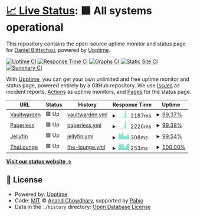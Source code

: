 # [📈 Live Status](https://dblitt.github.io/upptime): <!--live status--> **🟩 All systems operational**

This repository contains the open-source uptime monitor and status page for [Daniel Blittschau](https://dblitt.com), powered by [Upptime](https://github.com/upptime/upptime).

[![Uptime CI](https://github.com/dblitt/upptime/workflows/Uptime%20CI/badge.svg)](https://github.com/dblitt/upptime/actions?query=workflow%3A%22Uptime+CI%22)
[![Response Time CI](https://github.com/dblitt/upptime/workflows/Response%20Time%20CI/badge.svg)](https://github.com/dblitt/upptime/actions?query=workflow%3A%22Response+Time+CI%22)
[![Graphs CI](https://github.com/dblitt/upptime/workflows/Graphs%20CI/badge.svg)](https://github.com/dblitt/upptime/actions?query=workflow%3A%22Graphs+CI%22)
[![Static Site CI](https://github.com/dblitt/upptime/workflows/Static%20Site%20CI/badge.svg)](https://github.com/dblitt/upptime/actions?query=workflow%3A%22Static+Site+CI%22)
[![Summary CI](https://github.com/dblitt/upptime/workflows/Summary%20CI/badge.svg)](https://github.com/dblitt/upptime/actions?query=workflow%3A%22Summary+CI%22)

With [Upptime](https://upptime.js.org), you can get your own unlimited and free uptime monitor and status page, powered entirely by a GitHub repository. We use [Issues](https://github.com/dblitt/upptime/issues) as incident reports, [Actions](https://github.com/dblitt/upptime/actions) as uptime monitors, and [Pages](https://dblitt.github.io/upptime) for the status page.

<!--start: status pages-->
<!-- This summary is generated by Upptime (https://github.com/upptime/upptime) -->
<!-- Do not edit this manually, your changes will be overwritten -->
<!-- prettier-ignore -->
| URL | Status | History | Response Time | Uptime |
| --- | ------ | ------- | ------------- | ------ |
| <img alt="" src="https://icons.duckduckgo.com/ip3/vault.dblitt.com.ico" height="13"> [Vaultwarden](https://vault.dblitt.com) | 🟩 Up | [vaultwarden.yml](https://github.com/dblitt/upptime/commits/HEAD/history/vaultwarden.yml) | <details><summary><img alt="Response time graph" src="./graphs/vaultwarden/response-time-week.png" height="20"> 2187ms</summary><br><a href="https://dblitt.github.io/upptime/history/vaultwarden"><img alt="Response time 628" src="https://img.shields.io/endpoint?url=https%3A%2F%2Fraw.githubusercontent.com%2Fdblitt%2Fupptime%2FHEAD%2Fapi%2Fvaultwarden%2Fresponse-time.json"></a><br><a href="https://dblitt.github.io/upptime/history/vaultwarden"><img alt="24-hour response time 257" src="https://img.shields.io/endpoint?url=https%3A%2F%2Fraw.githubusercontent.com%2Fdblitt%2Fupptime%2FHEAD%2Fapi%2Fvaultwarden%2Fresponse-time-day.json"></a><br><a href="https://dblitt.github.io/upptime/history/vaultwarden"><img alt="7-day response time 2187" src="https://img.shields.io/endpoint?url=https%3A%2F%2Fraw.githubusercontent.com%2Fdblitt%2Fupptime%2FHEAD%2Fapi%2Fvaultwarden%2Fresponse-time-week.json"></a><br><a href="https://dblitt.github.io/upptime/history/vaultwarden"><img alt="30-day response time 969" src="https://img.shields.io/endpoint?url=https%3A%2F%2Fraw.githubusercontent.com%2Fdblitt%2Fupptime%2FHEAD%2Fapi%2Fvaultwarden%2Fresponse-time-month.json"></a><br><a href="https://dblitt.github.io/upptime/history/vaultwarden"><img alt="1-year response time 628" src="https://img.shields.io/endpoint?url=https%3A%2F%2Fraw.githubusercontent.com%2Fdblitt%2Fupptime%2FHEAD%2Fapi%2Fvaultwarden%2Fresponse-time-year.json"></a></details> | <details><summary><a href="https://dblitt.github.io/upptime/history/vaultwarden">99.37%</a></summary><a href="https://dblitt.github.io/upptime/history/vaultwarden"><img alt="All-time uptime 98.81%" src="https://img.shields.io/endpoint?url=https%3A%2F%2Fraw.githubusercontent.com%2Fdblitt%2Fupptime%2FHEAD%2Fapi%2Fvaultwarden%2Fuptime.json"></a><br><a href="https://dblitt.github.io/upptime/history/vaultwarden"><img alt="24-hour uptime 100.00%" src="https://img.shields.io/endpoint?url=https%3A%2F%2Fraw.githubusercontent.com%2Fdblitt%2Fupptime%2FHEAD%2Fapi%2Fvaultwarden%2Fuptime-day.json"></a><br><a href="https://dblitt.github.io/upptime/history/vaultwarden"><img alt="7-day uptime 99.37%" src="https://img.shields.io/endpoint?url=https%3A%2F%2Fraw.githubusercontent.com%2Fdblitt%2Fupptime%2FHEAD%2Fapi%2Fvaultwarden%2Fuptime-week.json"></a><br><a href="https://dblitt.github.io/upptime/history/vaultwarden"><img alt="30-day uptime 99.86%" src="https://img.shields.io/endpoint?url=https%3A%2F%2Fraw.githubusercontent.com%2Fdblitt%2Fupptime%2FHEAD%2Fapi%2Fvaultwarden%2Fuptime-month.json"></a><br><a href="https://dblitt.github.io/upptime/history/vaultwarden"><img alt="1-year uptime 98.81%" src="https://img.shields.io/endpoint?url=https%3A%2F%2Fraw.githubusercontent.com%2Fdblitt%2Fupptime%2FHEAD%2Fapi%2Fvaultwarden%2Fuptime-year.json"></a></details>
| <img alt="" src="https://icons.duckduckgo.com/ip3/paperless.dblitt.com.ico" height="13"> [Paperless](https://paperless.dblitt.com) | 🟩 Up | [paperless.yml](https://github.com/dblitt/upptime/commits/HEAD/history/paperless.yml) | <details><summary><img alt="Response time graph" src="./graphs/paperless/response-time-week.png" height="20"> 2226ms</summary><br><a href="https://dblitt.github.io/upptime/history/paperless"><img alt="Response time 719" src="https://img.shields.io/endpoint?url=https%3A%2F%2Fraw.githubusercontent.com%2Fdblitt%2Fupptime%2FHEAD%2Fapi%2Fpaperless%2Fresponse-time.json"></a><br><a href="https://dblitt.github.io/upptime/history/paperless"><img alt="24-hour response time 366" src="https://img.shields.io/endpoint?url=https%3A%2F%2Fraw.githubusercontent.com%2Fdblitt%2Fupptime%2FHEAD%2Fapi%2Fpaperless%2Fresponse-time-day.json"></a><br><a href="https://dblitt.github.io/upptime/history/paperless"><img alt="7-day response time 2226" src="https://img.shields.io/endpoint?url=https%3A%2F%2Fraw.githubusercontent.com%2Fdblitt%2Fupptime%2FHEAD%2Fapi%2Fpaperless%2Fresponse-time-week.json"></a><br><a href="https://dblitt.github.io/upptime/history/paperless"><img alt="30-day response time 1030" src="https://img.shields.io/endpoint?url=https%3A%2F%2Fraw.githubusercontent.com%2Fdblitt%2Fupptime%2FHEAD%2Fapi%2Fpaperless%2Fresponse-time-month.json"></a><br><a href="https://dblitt.github.io/upptime/history/paperless"><img alt="1-year response time 719" src="https://img.shields.io/endpoint?url=https%3A%2F%2Fraw.githubusercontent.com%2Fdblitt%2Fupptime%2FHEAD%2Fapi%2Fpaperless%2Fresponse-time-year.json"></a></details> | <details><summary><a href="https://dblitt.github.io/upptime/history/paperless">99.38%</a></summary><a href="https://dblitt.github.io/upptime/history/paperless"><img alt="All-time uptime 98.82%" src="https://img.shields.io/endpoint?url=https%3A%2F%2Fraw.githubusercontent.com%2Fdblitt%2Fupptime%2FHEAD%2Fapi%2Fpaperless%2Fuptime.json"></a><br><a href="https://dblitt.github.io/upptime/history/paperless"><img alt="24-hour uptime 100.00%" src="https://img.shields.io/endpoint?url=https%3A%2F%2Fraw.githubusercontent.com%2Fdblitt%2Fupptime%2FHEAD%2Fapi%2Fpaperless%2Fuptime-day.json"></a><br><a href="https://dblitt.github.io/upptime/history/paperless"><img alt="7-day uptime 99.38%" src="https://img.shields.io/endpoint?url=https%3A%2F%2Fraw.githubusercontent.com%2Fdblitt%2Fupptime%2FHEAD%2Fapi%2Fpaperless%2Fuptime-week.json"></a><br><a href="https://dblitt.github.io/upptime/history/paperless"><img alt="30-day uptime 99.86%" src="https://img.shields.io/endpoint?url=https%3A%2F%2Fraw.githubusercontent.com%2Fdblitt%2Fupptime%2FHEAD%2Fapi%2Fpaperless%2Fuptime-month.json"></a><br><a href="https://dblitt.github.io/upptime/history/paperless"><img alt="1-year uptime 98.82%" src="https://img.shields.io/endpoint?url=https%3A%2F%2Fraw.githubusercontent.com%2Fdblitt%2Fupptime%2FHEAD%2Fapi%2Fpaperless%2Fuptime-year.json"></a></details>
| <img alt="" src="https://icons.duckduckgo.com/ip3/jellyfin.dblitt.com.ico" height="13"> [Jellyfin](https://jellyfin.dblitt.com) | 🟩 Up | [jellyfin.yml](https://github.com/dblitt/upptime/commits/HEAD/history/jellyfin.yml) | <details><summary><img alt="Response time graph" src="./graphs/jellyfin/response-time-week.png" height="20"> 308ms</summary><br><a href="https://dblitt.github.io/upptime/history/jellyfin"><img alt="Response time 355" src="https://img.shields.io/endpoint?url=https%3A%2F%2Fraw.githubusercontent.com%2Fdblitt%2Fupptime%2FHEAD%2Fapi%2Fjellyfin%2Fresponse-time.json"></a><br><a href="https://dblitt.github.io/upptime/history/jellyfin"><img alt="24-hour response time 264" src="https://img.shields.io/endpoint?url=https%3A%2F%2Fraw.githubusercontent.com%2Fdblitt%2Fupptime%2FHEAD%2Fapi%2Fjellyfin%2Fresponse-time-day.json"></a><br><a href="https://dblitt.github.io/upptime/history/jellyfin"><img alt="7-day response time 308" src="https://img.shields.io/endpoint?url=https%3A%2F%2Fraw.githubusercontent.com%2Fdblitt%2Fupptime%2FHEAD%2Fapi%2Fjellyfin%2Fresponse-time-week.json"></a><br><a href="https://dblitt.github.io/upptime/history/jellyfin"><img alt="30-day response time 379" src="https://img.shields.io/endpoint?url=https%3A%2F%2Fraw.githubusercontent.com%2Fdblitt%2Fupptime%2FHEAD%2Fapi%2Fjellyfin%2Fresponse-time-month.json"></a><br><a href="https://dblitt.github.io/upptime/history/jellyfin"><img alt="1-year response time 355" src="https://img.shields.io/endpoint?url=https%3A%2F%2Fraw.githubusercontent.com%2Fdblitt%2Fupptime%2FHEAD%2Fapi%2Fjellyfin%2Fresponse-time-year.json"></a></details> | <details><summary><a href="https://dblitt.github.io/upptime/history/jellyfin">99.54%</a></summary><a href="https://dblitt.github.io/upptime/history/jellyfin"><img alt="All-time uptime 96.64%" src="https://img.shields.io/endpoint?url=https%3A%2F%2Fraw.githubusercontent.com%2Fdblitt%2Fupptime%2FHEAD%2Fapi%2Fjellyfin%2Fuptime.json"></a><br><a href="https://dblitt.github.io/upptime/history/jellyfin"><img alt="24-hour uptime 100.00%" src="https://img.shields.io/endpoint?url=https%3A%2F%2Fraw.githubusercontent.com%2Fdblitt%2Fupptime%2FHEAD%2Fapi%2Fjellyfin%2Fuptime-day.json"></a><br><a href="https://dblitt.github.io/upptime/history/jellyfin"><img alt="7-day uptime 99.54%" src="https://img.shields.io/endpoint?url=https%3A%2F%2Fraw.githubusercontent.com%2Fdblitt%2Fupptime%2FHEAD%2Fapi%2Fjellyfin%2Fuptime-week.json"></a><br><a href="https://dblitt.github.io/upptime/history/jellyfin"><img alt="30-day uptime 94.83%" src="https://img.shields.io/endpoint?url=https%3A%2F%2Fraw.githubusercontent.com%2Fdblitt%2Fupptime%2FHEAD%2Fapi%2Fjellyfin%2Fuptime-month.json"></a><br><a href="https://dblitt.github.io/upptime/history/jellyfin"><img alt="1-year uptime 96.64%" src="https://img.shields.io/endpoint?url=https%3A%2F%2Fraw.githubusercontent.com%2Fdblitt%2Fupptime%2FHEAD%2Fapi%2Fjellyfin%2Fuptime-year.json"></a></details>
| <img alt="" src="https://icons.duckduckgo.com/ip3/lounge.dblitt.com.ico" height="13"> [TheLounge](https://lounge.dblitt.com) | 🟩 Up | [the-lounge.yml](https://github.com/dblitt/upptime/commits/HEAD/history/the-lounge.yml) | <details><summary><img alt="Response time graph" src="./graphs/the-lounge/response-time-week.png" height="20"> 253ms</summary><br><a href="https://dblitt.github.io/upptime/history/the-lounge"><img alt="Response time 226" src="https://img.shields.io/endpoint?url=https%3A%2F%2Fraw.githubusercontent.com%2Fdblitt%2Fupptime%2FHEAD%2Fapi%2Fthe-lounge%2Fresponse-time.json"></a><br><a href="https://dblitt.github.io/upptime/history/the-lounge"><img alt="24-hour response time 293" src="https://img.shields.io/endpoint?url=https%3A%2F%2Fraw.githubusercontent.com%2Fdblitt%2Fupptime%2FHEAD%2Fapi%2Fthe-lounge%2Fresponse-time-day.json"></a><br><a href="https://dblitt.github.io/upptime/history/the-lounge"><img alt="7-day response time 253" src="https://img.shields.io/endpoint?url=https%3A%2F%2Fraw.githubusercontent.com%2Fdblitt%2Fupptime%2FHEAD%2Fapi%2Fthe-lounge%2Fresponse-time-week.json"></a><br><a href="https://dblitt.github.io/upptime/history/the-lounge"><img alt="30-day response time 235" src="https://img.shields.io/endpoint?url=https%3A%2F%2Fraw.githubusercontent.com%2Fdblitt%2Fupptime%2FHEAD%2Fapi%2Fthe-lounge%2Fresponse-time-month.json"></a><br><a href="https://dblitt.github.io/upptime/history/the-lounge"><img alt="1-year response time 226" src="https://img.shields.io/endpoint?url=https%3A%2F%2Fraw.githubusercontent.com%2Fdblitt%2Fupptime%2FHEAD%2Fapi%2Fthe-lounge%2Fresponse-time-year.json"></a></details> | <details><summary><a href="https://dblitt.github.io/upptime/history/the-lounge">100.00%</a></summary><a href="https://dblitt.github.io/upptime/history/the-lounge"><img alt="All-time uptime 98.52%" src="https://img.shields.io/endpoint?url=https%3A%2F%2Fraw.githubusercontent.com%2Fdblitt%2Fupptime%2FHEAD%2Fapi%2Fthe-lounge%2Fuptime.json"></a><br><a href="https://dblitt.github.io/upptime/history/the-lounge"><img alt="24-hour uptime 100.00%" src="https://img.shields.io/endpoint?url=https%3A%2F%2Fraw.githubusercontent.com%2Fdblitt%2Fupptime%2FHEAD%2Fapi%2Fthe-lounge%2Fuptime-day.json"></a><br><a href="https://dblitt.github.io/upptime/history/the-lounge"><img alt="7-day uptime 100.00%" src="https://img.shields.io/endpoint?url=https%3A%2F%2Fraw.githubusercontent.com%2Fdblitt%2Fupptime%2FHEAD%2Fapi%2Fthe-lounge%2Fuptime-week.json"></a><br><a href="https://dblitt.github.io/upptime/history/the-lounge"><img alt="30-day uptime 96.59%" src="https://img.shields.io/endpoint?url=https%3A%2F%2Fraw.githubusercontent.com%2Fdblitt%2Fupptime%2FHEAD%2Fapi%2Fthe-lounge%2Fuptime-month.json"></a><br><a href="https://dblitt.github.io/upptime/history/the-lounge"><img alt="1-year uptime 98.52%" src="https://img.shields.io/endpoint?url=https%3A%2F%2Fraw.githubusercontent.com%2Fdblitt%2Fupptime%2FHEAD%2Fapi%2Fthe-lounge%2Fuptime-year.json"></a></details>

<!--end: status pages-->

[**Visit our status website →**](https://dblitt.github.io/upptime)

## 📄 License

- Powered by: [Upptime](https://github.com/upptime/upptime)
- Code: [MIT](./LICENSE) © [Anand Chowdhary](https://anandchowdhary.com), supported by [Pabio](https://pabio.com)
- Data in the `./history` directory: [Open Database License](https://opendatacommons.org/licenses/odbl/1-0/)
